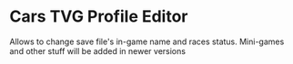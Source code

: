 # Cars TVG Profile Editor

Allows to change save file's in-game name and races status. Mini-games and other stuff will be added in newer versions
